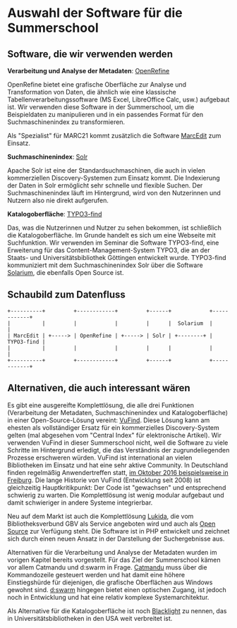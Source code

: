 # Auswahl der Software für die Summerschool

## Software, die wir verwenden werden

**Verarbeitung und Analyse der Metadaten**: [OpenRefine](http://openrefine.org)

OpenRefine bietet eine grafische Oberfläche zur Analyse und Transformation von Daten, die ähnlich wie eine klassische Tabellenverarbeitungssoftware (MS Excel, LibreOffice Calc, usw.) aufgebaut ist. Wir verwenden diese Software in der Summerschool, um die Beispieldaten zu manipulieren und in ein passendes Format für den Suchmaschinenindex zu transformieren.

Als "Spezialist" für MARC21 kommt zusätzlich die Software [MarcEdit](http://marcedit.reeset.net/) zum Einsatz.

**Suchmaschinenindex**: [Solr](http://lucene.apache.org/solr/)

Apache Solr ist eine der Standardsuchmaschinen, die auch in vielen kommerziellen Discovery-Systemen zum Einsatz kommt. Die Indexierung der Daten in Solr ermöglicht sehr schnelle und flexible Suchen. Der Suchmaschinenindex läuft im Hintergrund, wird von den Nutzerinnen und Nutzern also nie direkt aufgerufen.

**Katalogoberfläche**: [TYPO3-find](https://github.com/subugoe/typo3-find)

Das, was die Nutzerinnen und Nutzer zu sehen bekommen, ist schließlich die Katalogoberfläche. Im Grunde handelt es sich um eine Webseite mit Suchfunktion. Wir verwenden im Seminar die Software TYPO3-find, eine Erweiterung für das Content-Management-System TYPO3, die an der Staats- und Universitätsbibliothek Göttingen entwickelt wurde. TYPO3-find kommuniziert mit dem Suchmaschinenindex Solr über die Software [Solarium](http://www.solarium-project.org/), die ebenfalls Open Source ist.

## Schaubild zum Datenfluss

```
+----------+         +------------+         +------+            +------------+
|          |         |            |         |      |  Solarium  |            |
| MarcEdit | +-----> | OpenRefine | +-----> | Solr | +--------+ | TYPO3-find |
|          |         |            |         |      |            |            |
+----------+         +------------+         +------+            +------------+
```

## Alternativen, die auch interessant wären

Es gibt eine ausgereifte Komplettlösung, die alle drei Funktionen (Verarbeitung der Metadaten, Suchmaschinenindex und Katalogoberfläche) in einer Open-Source-Lösung vereint: [VuFind](http://vufind-org.github.io/vufind/). Diese Lösung kann am ehesten als vollständiger Ersatz für ein kommerzielles Discovery-System gelten (mal abgesehen vom "Central Index" für elektronische Artikel). Wir verwenden VuFind in dieser Summerschool nicht, weil die Software zu viele Schritte im Hintergrund erledigt, die das Verständnis der zugrundeliegenden Prozesse erschweren würden. VuFind ist international an vielen Bibliotheken im Einsatz und hat eine sehr aktive Community. In Deutschland finden regelmäßig Anwendertreffen statt, [im Oktober 2016 beispielsweise in Freiburg](https://www.ub.uni-freiburg.de/ihre-ub/veranstaltungen/vufind-anwendertreffen/). Die lange Historie von VuFind (Entwicklung seit 2008) ist gleichzeitig Hauptkritikpunkt: Der Code ist "gewachsen" und entsprechend schwierig zu warten. Die Komplettlösung ist wenig modular aufgebaut und damit schwieriger in andere Systeme integrierbar.

Neu auf dem Markt ist auch die Komplettlösung [Lukida](https://www.lukida.org/), die vom Bibliotheksverbund GBV als Service angeboten wird und auch als [Open Source](https://github.com/gbv/Lukida) zur Verfügung steht. Die Software ist in PHP entwickelt und zeichnet sich durch einen neuen Ansatz in der Darstellung der Suchergebnisse aus.

Alternativen für die Verarbeitung und Analyse der Metadaten wurden im vorigen Kapitel bereits vorgestellt. Für das Ziel der Summerschool kämen vor allem Catmandu und d:swarm in Frage. [Catmandu](http://librecat.org/) muss über die Kommandozeile gesteuert werden und hat damit eine höhere Einstiegshürde für diejenigen, die grafische Oberflächen aus Windows gewohnt sind. [d:swarm](http://www.dswarm.org) hingegen bietet einen optischen Zugang, ist jedoch noch in Entwicklung und hat eine relativ komplexe Systemarchitektur.

Als Alternative für die Katalogoberfläche ist noch [Blacklight](http://projectblacklight.org/) zu nennen, das in Universitätsbibliotheken in den USA weit verbreitet ist.
